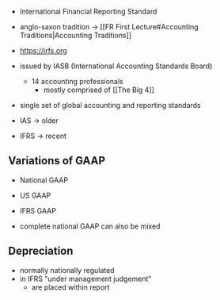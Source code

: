 - International Financial Reporting Standard
- anglo-saxon tradition -> [[FR First Lecture#Accounting Traditions|Accounting Traditions]]
- https://irfs.org

- issued by IASB (International Accounting Standards Board)
	- 14 accounting professionals
		- mostly comprised of [[The Big 4]]
- single set of global accounting and reporting standards
- IAS -> older
- IFRS -> recent


## Variations of GAAP
- National GAAP
- US GAAP
- IFRS GAAP

- complete national GAAP can also be mixed

## Depreciation
- normally nationally regulated
- in IFRS "under management judgement"
	- are placed within report